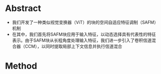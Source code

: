 # Abstract

- 我们开发了一种类似视觉变换器（ViT）的块的空间自适应特征调制（SAFM）机制
- 在其中，我们首先将SAFM块应用于输入特征，以动态选择具有代表性的特征表示。由于SAFM块从长程角度处理输入特征，我们进一步引入了卷积信道混合器（CCM），以同时提取局部上下文信息并执行信道混合



# Method

